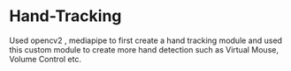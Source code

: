 # Hand-Tracking
Used opencv2 , mediapipe to first create a hand tracking module and used this custom module to create more hand detection such as Virtual Mouse, Volume Control etc.
